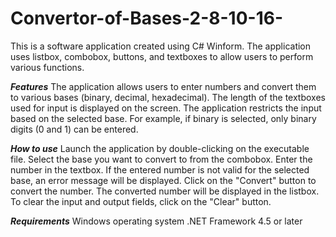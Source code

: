 # Convertor-of-Bases-2-8-10-16-
This is a software application created using C# Winform. 
The application uses listbox, combobox, buttons, and textboxes to allow users to perform various functions.

*****************Features*****************
The application allows users to enter numbers and convert them to various bases (binary, decimal, hexadecimal).
The length of the textboxes used for input is displayed on the screen.
The application restricts the input based on the selected base. For example, if binary is selected, only binary digits (0 and 1) can be entered.

*****************How to use*****************
Launch the application by double-clicking on the executable file.
Select the base you want to convert to from the combobox.
Enter the number in the textbox.
If the entered number is not valid for the selected base, an error message will be displayed.
Click on the "Convert" button to convert the number.
The converted number will be displayed in the listbox.
To clear the input and output fields, click on the "Clear" button.

*****************Requirements*****************
Windows operating system
.NET Framework 4.5 or later
